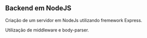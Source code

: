 ## Backend em NodeJS

Criação de um servidor em NodeJs utilizando fremework Express.

Utilização de middleware e body-parser. 
